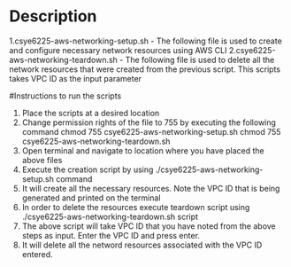 # Description
1.csye6225-aws-networking-setup.sh - The following file is used to create and configure necessary network resources using AWS CLI
2.csye6225-aws-networking-teardown.sh - The following file is used to delete all the network resources that were created from the previous script. This scripts takes VPC ID as the input parameter

#Instructions to run the scripts
1. Place the scripts at a desired location
2. Change permission rights of the file to 755 by executing the following command
    chmod 755 csye6225-aws-networking-setup.sh
    chmod 755 csye6225-aws-networking-teardown.sh
3. Open terminal and navigate to location where you have placed the above files
4. Execute the creation script by using ./csye6225-aws-networking-setup.sh command
5. It will create all the necessary resources. Note the VPC ID that is being generated and printed on the terminal
6. In order to delete the resources execute teardown script using ./csye6225-aws-networking-teardown.sh script
7. The above script will take VPC ID that you have noted from the above steps as input. Enter the VPC ID and press enter.
8. It will delete all the netword resources associated with the VPC ID entered.